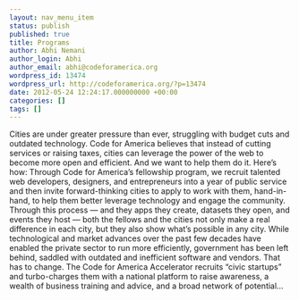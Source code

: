 ```yaml
---
layout: nav_menu_item
status: publish
published: true
title: Programs
author: Abhi Nemani
author_login: Abhi
author_email: abhi@codeforamerica.org
wordpress_id: 13474
wordpress_url: http://codeforamerica.org/?p=13474
date: 2012-05-24 12:24:17.000000000 +00:00
categories: []
tags: []
---
```

Cities are under greater pressure than ever, struggling with budget cuts and outdated technology. Code for America believes that instead of cutting services or raising taxes, cities can leverage the power of the web to become more open and efficient. And we want to help them do it. Here’s how: Through Code for America’s fellowship program, we recruit talented web developers, designers, and entrepreneurs into a year of public service and then invite forward-thinking cities to apply to work with them, hand-in-hand, to help them better leverage technology and engage the community. Through this process — and they apps they create, datasets they open, and events they host — both the fellows and the cities not only make a real difference in each city, but they also show what’s possible in any city. While technological and market advances over the past few decades have enabled the private sector to run more efficiently, government has been left behind, saddled with outdated and inefficient software and vendors. That has to change. The Code for America Accelerator recruits “civic startups” and turbo-charges them with a national platform to raise awareness, a wealth of business training and advice, and a broad network of potential…
